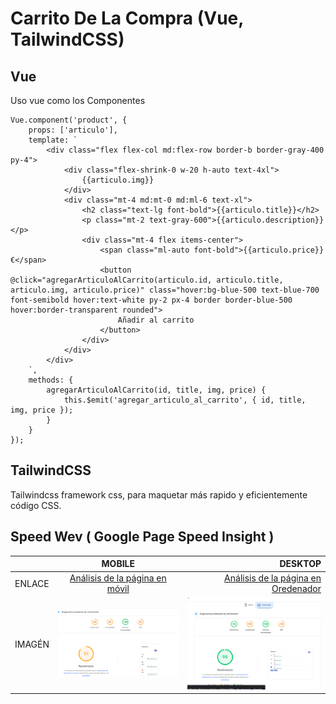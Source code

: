 # Carrito De La Compra (Vue, TailwindCSS)

## Vue
<p>Uso vue como los Componentes</p>

```
Vue.component('product', {
    props: ['articulo'],
    template: `
        <div class="flex flex-col md:flex-row border-b border-gray-400 py-4">
            <div class="flex-shrink-0 w-20 h-auto text-4xl">
                {{articulo.img}}
            </div>
            <div class="mt-4 md:mt-0 md:ml-6 text-xl">
                <h2 class="text-lg font-bold">{{articulo.title}}</h2>
                <p class="mt-2 text-gray-600">{{articulo.description}}</p>
                <div class="mt-4 flex items-center">
                    <span class="ml-auto font-bold">{{articulo.price}} €</span>
                    <button @click="agregarArticuloAlCarrito(articulo.id, articulo.title, articulo.img, articulo.price)" class="hover:bg-blue-500 text-blue-700 font-semibold hover:text-white py-2 px-4 border border-blue-500 hover:border-transparent rounded">
                        Añadir al carrito
                    </button>
                </div>
            </div>
        </div>
    `,
    methods: {
        agregarArticuloAlCarrito(id, title, img, price) {
            this.$emit('agregar_articulo_al_carrito', { id, title, img, price });
        }
    }
});
```


## TailwindCSS
<p>Tailwindcss framework css, para maquetar más rapido y eficientemente código CSS.</p>

## Speed Wev ( Google Page Speed Insight )


|    |      MOBILE      |  DESKTOP |
|----------|:-------------:|------:|
| ENLACE|  [Análisis de la página en móvil ](https://pagespeed.web.dev/analysis/https-65a166f0ffa33013621f5aea--lustrous-begonia-f6e9dd-netlify-app/2dhe5vpn1j?form_factor=mobile) | [Análisis de la página en Oredenador ](https://pagespeed.web.dev/analysis/https-65a166f0ffa33013621f5aea--lustrous-begonia-f6e9dd-netlify-app/2dhe5vpn1j?form_factor=desktop) |
| IMAGÉN |    ![Alt text](image-1.png)   |   ![Alt text](image.png) |
    